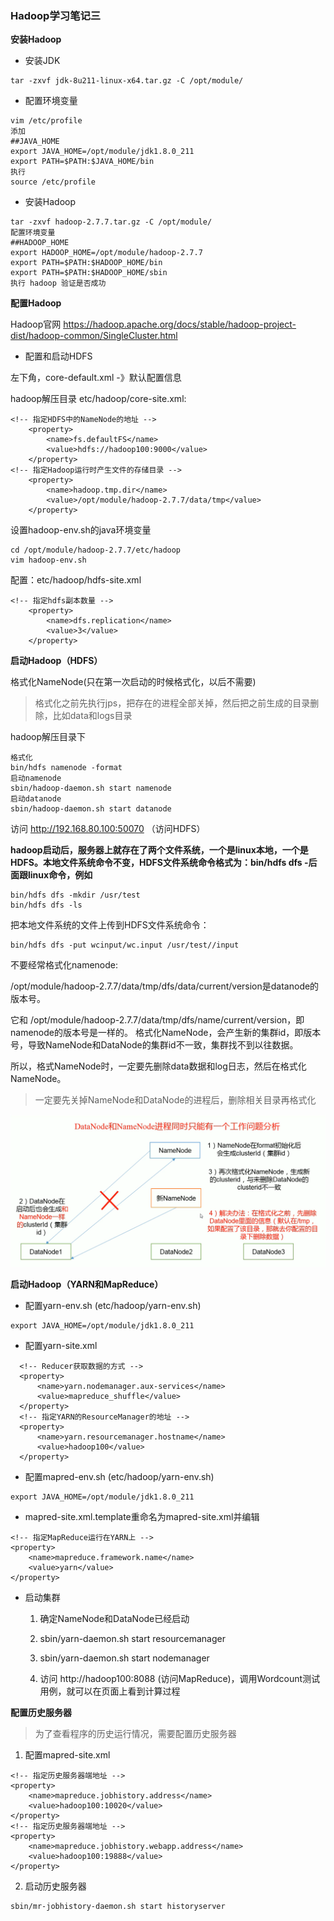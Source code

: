 ### Hadoop学习笔记三

**安装Hadoop**

- 安装JDK
```
tar -zxvf jdk-8u211-linux-x64.tar.gz -C /opt/module/
```
- 配置环境变量
```
vim /etc/profile
添加
##JAVA_HOME
export JAVA_HOME=/opt/module/jdk1.8.0_211
export PATH=$PATH:$JAVA_HOME/bin
执行
source /etc/profile
```

- 安装Hadoop
```
tar -zxvf hadoop-2.7.7.tar.gz -C /opt/module/
配置环境变量
##HADOOP_HOME
export HADOOP_HOME=/opt/module/hadoop-2.7.7
export PATH=$PATH:$HADOOP_HOME/bin
export PATH=$PATH:$HADOOP_HOME/sbin
执行 hadoop 验证是否成功
```

**配置Hadoop**

Hadoop官网
https://hadoop.apache.org/docs/stable/hadoop-project-dist/hadoop-common/SingleCluster.html


- 配置和启动HDFS

左下角，core-default.xml -》默认配置信息

hadoop解压目录 etc/hadoop/core-site.xml:
```
<!-- 指定HDFS中的NameNode的地址 -->
    <property>
        <name>fs.defaultFS</name>
        <value>hdfs://hadoop100:9000</value>
    </property>
<!-- 指定Hadoop运行时产生文件的存储目录 -->
    <property>
        <name>hadoop.tmp.dir</name>
        <value>/opt/module/hadoop-2.7.7/data/tmp</value>
    </property>
```
设置hadoop-env.sh的java环境变量

```
cd /opt/module/hadoop-2.7.7/etc/hadoop
vim hadoop-env.sh
```

配置：etc/hadoop/hdfs-site.xml
```
<!-- 指定hdfs副本数量 -->
    <property>
        <name>dfs.replication</name>
        <value>3</value>
    </property>
```

**启动Hadoop（HDFS）**

格式化NameNode(只在第一次启动的时候格式化，以后不需要)
> 格式化之前先执行jps，把存在的进程全部关掉，然后把之前生成的目录删除，比如data和logs目录

hadoop解压目录下
```
格式化
bin/hdfs namenode -format
启动namenode
sbin/hadoop-daemon.sh start namenode
启动datanode
sbin/hadoop-daemon.sh start datanode
```

访问 http://192.168.80.100:50070 （访问HDFS）

**hadoop启动后，服务器上就存在了两个文件系统，一个是linux本地，一个是HDFS。本地文件系统命令不变，HDFS文件系统命令格式为：bin/hdfs dfs -后面跟linux命令，例如**

```
bin/hdfs dfs -mkdir /usr/test
bin/hdfs dfs -ls
```

把本地文件系统的文件上传到HDFS文件系统命令：
```
bin/hdfs dfs -put wcinput/wc.input /usr/test//input
```

不要经常格式化namenode:

/opt/module/hadoop-2.7.7/data/tmp/dfs/data/current/version是datanode的版本号。

它和
/opt/module/hadoop-2.7.7/data/tmp/dfs/name/current/version，即namenode的版本号是一样的。
格式化NameNode，会产生新的集群id，即版本号，导致NameNode和DataNode的集群id不一致，集群找不到以往数据。

所以，格式NameNode时，一定要先删除data数据和log日志，然后在格式化NameNode。

> 一定要先关掉NameNode和DataNode的进程后，删除相关目录再格式化

![格式化NameNode的问题](../pic/hadoop/格式化NameNode的问题.PNG)

**启动Hadoop（YARN和MapReduce）**

- 配置yarn-env.sh (etc/hadoop/yarn-env.sh)
```
export JAVA_HOME=/opt/module/jdk1.8.0_211
```

- 配置yarn-site.xml
```
  <!-- Reducer获取数据的方式 -->
  <property>
      <name>yarn.nodemanager.aux-services</name>
      <value>mapreduce_shuffle</value>
  </property>
  <!-- 指定YARN的ResourceManager的地址 -->
  <property>
      <name>yarn.resourcemanager.hostname</name>
      <value>hadoop100</value>
  </property>
```

- 配置mapred-env.sh (etc/hadoop/yarn-env.sh)
```
export JAVA_HOME=/opt/module/jdk1.8.0_211
```

- mapred-site.xml.template重命名为mapred-site.xml并编辑
```
<!-- 指定MapReduce运行在YARN上 -->
<property>
    <name>mapreduce.framework.name</name>
    <value>yarn</value>
</property>
```

- 启动集群
  1. 确定NameNode和DataNode已经启动

  2. sbin/yarn-daemon.sh start resourcemanager
  3. sbin/yarn-daemon.sh start nodemanager
  4. 访问 http://hadoop100:8088 (访问MapReduce)，调用Wordcount测试用例，就可以在页面上看到计算过程

**配置历史服务器**
> 为了查看程序的历史运行情况，需要配置历史服务器

1. 配置mapred-site.xml
```
<!-- 指定历史服务器端地址 -->
<property>
    <name>mapreduce.jobhistory.address</name>
    <value>hadoop100:10020</value>
</property>
<!-- 指定历史服务器端地址 -->
<property>
    <name>mapreduce.jobhistory.webapp.address</name>
    <value>hadoop100:19888</value>
</property>
```

2. 启动历史服务器
```
sbin/mr-jobhistory-daemon.sh start historyserver
```

